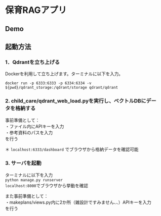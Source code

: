 # 保育RAGアプリ

## Demo 

## 起動方法

### 1．Qdrantを立ち上げる
Dockerを利用して立ち上げます。ターミナルに以下を入力。
```
docker run -p 6333:6333 -p 6334:6334 -v ${pwd}/qdrant_storage:/qdrant/storage qdrant/qdrant
```

### 2. child_care/qdrant_web_load.pyを実行し、ベクトルDBにデータを格納する
事前準備として：  
・ファイル内にAPIキーを入力  
・参考資料のパスを入力  
を行う  

＊ `localhost:6333/dashboard` でブラウザから格納データを確認可能

### 3. サーバを起動
ターミナルに以下を入力  
`python manage.py runserver`  
`localhost:8000`でブラウザから挙動を確認

また事前準備として：  
・makeplans/views.py内に2か所（雑設計ですみません、、）APIキーを入力  
を行う  
